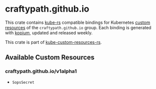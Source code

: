 <!--
SPDX-FileCopyrightText: The kube-custom-resources-rs Authors
SPDX-License-Identifier: 0BSD
 -->

# craftypath.github.io

This crate contains [kube-rs](https://kube.rs/) compatible bindings for Kubernetes [custom resources](https://kubernetes.io/docs/tasks/extend-kubernetes/custom-resources/custom-resource-definitions/) of the `craftypath.github.io` group. Each binding is generated with [kopium](https://github.com/kube-rs/kopium), updated and released weekly.

This crate is part of [kube-custom-resources-rs](https://github.com/metio/kube-custom-resources-rs).

## Available Custom Resources

### craftypath.github.io/v1alpha1
- `SopsSecret`
